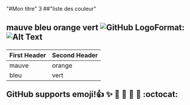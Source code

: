 "#Mon titre" 3
##"liste des  couleur"  <h2>
  mauve
  bleu
  orange
  vert
![GitHub Logo](/images/logo.png)Format: ![Alt Text](https://previews.123rf.com/images/hollygraphic/hollygraphic1608/hollygraphic160800063/61610873-abstrait-formes-g%C3%A9om%C3%A9triques-color%C3%A9es-texture-vecteur-polygonale-couleurs-bleu-violet-rose-orange.jpg)
  
  First Header | Second Header
  ------------ | -------------
  mauve | orange
  bleu | vert
  
  GitHub supports emoji!:+1: 
  :sparkles:
  :camel: 
  :tada: 
  :rocket: 
  :metal: 
  :octocat:
